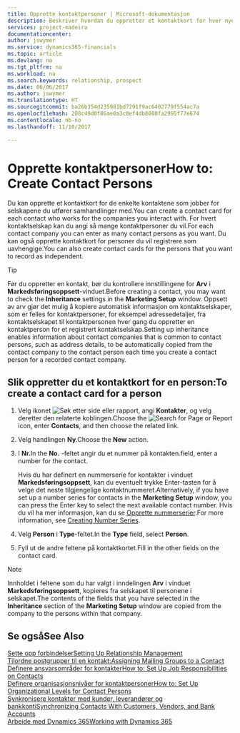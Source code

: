```yaml
---
title: Opprette kontaktpersoner | Microsoft-dokumentasjon
description: Beskriver hvordan du oppretter et kontaktkort for hver nye person eller hvert nye prospekt du samhandler med eller har et forretningsforhold til.
services: project-madeira
documentationcenter: 
author: jswymer
ms.service: dynamics365-financials
ms.topic: article
ms.devlang: na
ms.tgt_pltfrm: na
ms.workload: na
ms.search.keywords: relationship, prospect
ms.date: 06/06/2017
ms.author: jswymer
ms.translationtype: HT
ms.sourcegitcommit: ba26b354d235981bd7291f9ac6402779f554ac7a
ms.openlocfilehash: 208c49d0f86ae0a3c8ef4db8008fa2995f77e674
ms.contentlocale: nb-no
ms.lasthandoff: 11/10/2017

---
```

# <a name="how-to-create-contact-persons"></a><span data-ttu-id="e488a-103">Opprette kontaktpersoner</span><span class="sxs-lookup"><span data-stu-id="e488a-103">How to: Create Contact Persons</span></span>
<span data-ttu-id="e488a-104">Du kan opprette et kontaktkort for de enkelte kontaktene som jobber for selskapene du utfører samhandlinger med.</span><span class="sxs-lookup"><span data-stu-id="e488a-104">You can create a contact card for each contact who works for the companies you interact with.</span></span> <span data-ttu-id="e488a-105">For hvert kontaktselskap kan du angi så mange kontaktpersoner du vil.</span><span class="sxs-lookup"><span data-stu-id="e488a-105">For each contact company you can enter as many contact persons as you want.</span></span> <span data-ttu-id="e488a-106">Du kan også opprette kontaktkort for personer du vil registrere som uavhengige.</span><span class="sxs-lookup"><span data-stu-id="e488a-106">You can also create contact cards for the persons that you want to record as independent.</span></span>

> [!TIP]  
>   <span data-ttu-id="e488a-107">Før du oppretter en kontakt, bør du kontrollere innstillingene for **Arv** i **Markedsføringsoppsett**-vinduet.</span><span class="sxs-lookup"><span data-stu-id="e488a-107">Before creating a contact, you may want to check the **Inheritance** settings in the **Marketing Setup** window.</span></span> <span data-ttu-id="e488a-108">Oppsett av arv gjør det mulig å kopiere automatisk informasjon om kontaktselskaper, som er felles for kontaktpersoner, for eksempel adressedetaljer, fra kontaktselskapet til kontaktpersonen hver gang du oppretter en kontaktperson for et registrert kontaktselskap.</span><span class="sxs-lookup"><span data-stu-id="e488a-108">Setting up inheritance enables information about contact companies that is common to contact persons, such as address details, to be automatically copied from the contact company to the contact person each time you create a contact person for a recorded contact company.</span></span>

## <a name="to-create-a-contact-card-for-a-person"></a><span data-ttu-id="e488a-109">Slik oppretter du et kontaktkort for en person:</span><span class="sxs-lookup"><span data-stu-id="e488a-109">To create a contact card for a person</span></span>
1. <span data-ttu-id="e488a-110">Velg ikonet ![Søk etter side eller rapport](media/ui-search/search_small.png "Søk etter side eller rapport"), angi **Kontakter**, og velg deretter den relaterte koblingen.</span><span class="sxs-lookup"><span data-stu-id="e488a-110">Choose the ![Search for Page or Report](media/ui-search/search_small.png "Search for Page or Report icon") icon, enter **Contacts**, and then choose the related link.</span></span>
2. <span data-ttu-id="e488a-111">Velg handlingen **Ny**.</span><span class="sxs-lookup"><span data-stu-id="e488a-111">Choose the **New** action.</span></span>
3. <span data-ttu-id="e488a-112">I **Nr.**</span><span class="sxs-lookup"><span data-stu-id="e488a-112">In the **No.**</span></span> <span data-ttu-id="e488a-113">-feltet angir du et nummer på kontakten.</span><span class="sxs-lookup"><span data-stu-id="e488a-113">field, enter a number for the contact.</span></span>

    <span data-ttu-id="e488a-114">Hvis du har definert en nummerserie for kontakter i vinduet **Markedsføringsoppsett**, kan du eventuelt trykke Enter-tasten for å velge det neste tilgjengelige kontaktnummeret.</span><span class="sxs-lookup"><span data-stu-id="e488a-114">Alternatively, if you have set up a number series for contacts in the **Marketing Setup** window, you can press the Enter key to select the next available contact number.</span></span> <span data-ttu-id="e488a-115">Hvis du vil ha mer informasjon, kan du se [Opprette nummerserier](ui-create-number-series.md).</span><span class="sxs-lookup"><span data-stu-id="e488a-115">For more information, see [Creating Number Series](ui-create-number-series.md).</span></span>
4. <span data-ttu-id="e488a-116">Velg **Person** i **Type**-feltet.</span><span class="sxs-lookup"><span data-stu-id="e488a-116">In the **Type** field, select **Person**.</span></span>
5. <span data-ttu-id="e488a-117">Fyll ut de andre feltene på kontaktkortet.</span><span class="sxs-lookup"><span data-stu-id="e488a-117">Fill in the other fields on the contact card.</span></span>

> [!NOTE]  
>   <span data-ttu-id="e488a-118">Innholdet i feltene som du har valgt i inndelingen **Arv** i vinduet **Markedsføringsoppsett**, kopieres fra selskapet til personene i selskapet.</span><span class="sxs-lookup"><span data-stu-id="e488a-118">The contents of the fields that you have selected in the **Inheritance** section of the **Marketing Setup** window are copied from the company to the persons within that company.</span></span>

## <a name="see-also"></a><span data-ttu-id="e488a-119">Se også</span><span class="sxs-lookup"><span data-stu-id="e488a-119">See Also</span></span>
[<span data-ttu-id="e488a-120">Sette opp forbindelser</span><span class="sxs-lookup"><span data-stu-id="e488a-120">Setting Up Relationship Management</span></span>](marketing-setup-marketing.md)  
[<span data-ttu-id="e488a-121">Tilordne postgrupper til en kontakt:</span><span class="sxs-lookup"><span data-stu-id="e488a-121">Assigning Mailing Groups to a Contact</span></span>](marketing-mailing-groups.md#AssignMailGroupContact)  
[<span data-ttu-id="e488a-122">Definere ansvarsområder for kontakter</span><span class="sxs-lookup"><span data-stu-id="e488a-122">How to: Set Up Job Responsibilities on Contacts</span></span>](marketing-job-responsibilities.md)  
[<span data-ttu-id="e488a-123">Definere organisasjonsnivåer for kontaktpersoner</span><span class="sxs-lookup"><span data-stu-id="e488a-123">How to: Set Up Organizational Levels for Contact Persons</span></span>](marketing-organizational-levels.md)  
[<span data-ttu-id="e488a-124">Synkronisere kontakter med kunder, leverandører og bankkonti</span><span class="sxs-lookup"><span data-stu-id="e488a-124">Synchronizing Contacts With Customers, Vendors, and Bank Accounts</span></span>](marketing-synchronize-contacts-customers-vendors-bank-accounts.md)  
[<span data-ttu-id="e488a-125">Arbeide med Dynamics 365</span><span class="sxs-lookup"><span data-stu-id="e488a-125">Working with Dynamics 365</span></span>](ui-work-product.md)  


